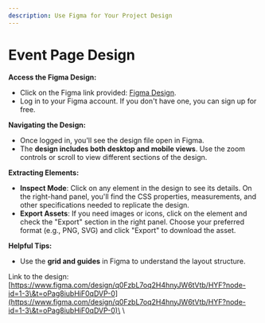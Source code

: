 ```yaml
---
description: Use Figma for Your Project Design
---
```


# Event Page Design

**Access the Figma Design:**

* Click on the Figma link provided: [Figma Design](https://www.figma.com/design/q0FzbL7oq2H4hnyJW6tVtb/HYF?node-id=1-3\&t=oPag8iubHiF0qDVP-0).
* Log in to your Figma account. If you don't have one, you can sign up for free.

**Navigating the Design:**

* Once logged in, you'll see the design file open in Figma.
* The **design includes both desktop and mobile views**. Use the zoom controls or scroll to view different sections of the design.

**Extracting Elements:**

* **Inspect Mode**: Click on any element in the design to see its details. On the right-hand panel, you'll find the CSS properties, measurements, and other specifications needed to replicate the design.
* **Export Assets**: If you need images or icons, click on the element and check the "Export" section in the right panel. Choose your preferred format (e.g., PNG, SVG) and click "Export" to download the asset.

**Helpful Tips:**

* Use the **grid and guides** in Figma to understand the layout structure.

Link to the design: \
[https://www.figma.com/design/q0FzbL7oq2H4hnyJW6tVtb/HYF?node-id=1-3\&t=oPag8iubHiF0qDVP-0](https://www.figma.com/design/q0FzbL7oq2H4hnyJW6tVtb/HYF?node-id=1-3\&t=oPag8iubHiF0qDVP-0)\
\
